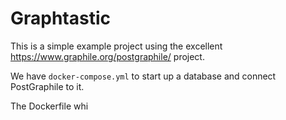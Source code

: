 # Graphtastic

This is a simple example project using the excellent https://www.graphile.org/postgraphile/ project.

We have `docker-compose.yml` to start up a database and connect PostGraphile to it.

The Dockerfile whi
